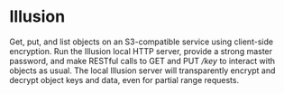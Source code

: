 # Illusion

Get, put, and list objects on an S3-compatible service using client-side encryption. Run the Illusion local HTTP server, provide a strong master password, and make RESTful calls to GET and PUT */key* to interact with objects as usual. The local Illusion server will transparently encrypt and decrypt object keys and data, even for partial range requests.
